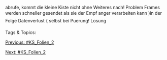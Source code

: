 abrufe, kommt die kleine Kiste nicht ohne Weiteres nach!
Problem
Frames werden schneller gesendet als sie der Empf anger verarbeiten kann
)in der Folge Datenverlust { selbst bei Puerung!
Losung

   Tags & Topics:
   

[Previous: #KS_Folien_2](KS_Folien_2.md)

[Next: #KS_Folien_2](KS_Folien_2.md)